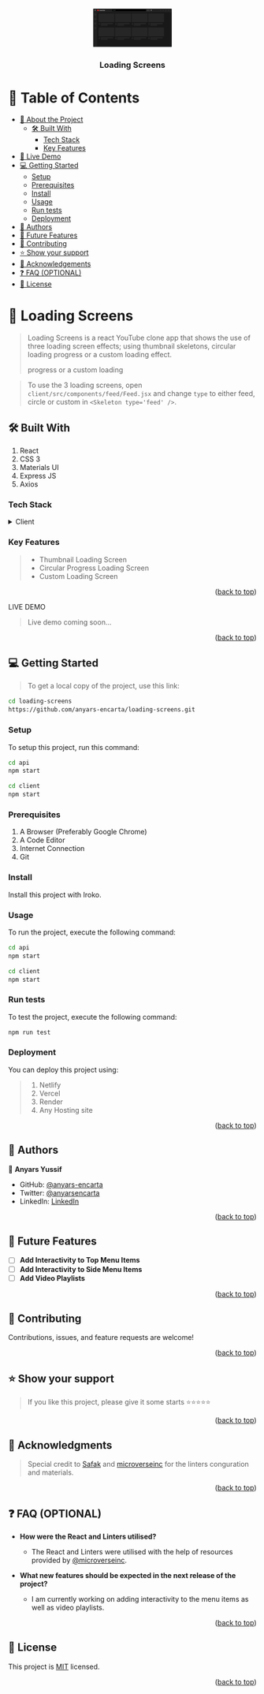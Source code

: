 <a name="readme-top"></a>

<div align="center">

 <!-- LOGO -->

  <img src="./client//src/assets/loading.png" alt="logo" width="160"  height="auto" />
  <br/>

<!-- MAIN HEADING -->

  <h3><b>Loading Screens</b></h3>

</div>

<!-- TABLE OF CONTENTS -->
# 📗 Table of Contents

- [📖 About the Project](#about-project)
  - [🛠 Built With](#built-with)
    - [Tech Stack](#tech-stack)
    - [Key Features](#key-features)
- [🚀 Live Demo](#live-demo)
- [💻 Getting Started](#getting-started)
  - [Setup](#setup)
  - [Prerequisites](#prerequisites)
  - [Install](#install)
  - [Usage](#usage)
  - [Run tests](#run-tests)
  - [Deployment](#deployment)
- [👥 Authors](#authors)
- [🔭 Future Features](#future-features)
- [🤝 Contributing](#contributing)
- [⭐️ Show your support](#support)
- [🙏 Acknowledgements](#acknowledgements)
- [❓ FAQ (OPTIONAL)](#faq)
- [📝 License](#license)

<!-- INTRO -->
# 📖 Loading Screens<a name="about-project"></a>

> Loading Screens is a react YouTube clone app that shows the use of three loading screen effects; using thumbnail skeletons, circular loading progress or a custom loading effect.
>
> progress or a custom loading

> To use the 3 loading screens, open `client/src/components/feed/Feed.jsx` and change `type` to either feed, circle or custom in `<Skeleton type='feed' />`.

## 🛠 Built With <a name="built-with"></a>
1. React
2. CSS 3
3. Materials UI
4. Express JS
5. Axios

### Tech Stack <a name="tech-stack"></a>

<details>
  <summary>Client</summary>
  <ul>
    <li><a href="https://reactjs.org/">React</a></li>
    <li><a href="https://css3.com/">CSS 3</a></li>
    <li><a href="https://mui.com/">Materials UI</a></li>
    <li><a href="https://expressjs.com/">Express JS</a></li>
    <li><a href="https://axios-http.com/">Axios</a></li>
  </ul>
</details>

<!-- Features -->

### Key Features <a name="key-features"></a>

> - Thumbnail Loading Screen
> - Circular Progress Loading Screen
> - Custom Loading Screen

<p align="right">(<a href="#readme-top">back to top</a>)</p>

<!-- LIVE DEMO -->

LIVE DEMO

> Live demo coming soon...

<p align="right">(<a href="#readme-top">back to top</a>)</p>

<!-- GETTING STARTED -->

## 💻 Getting Started <a name="getting-started"></a>

> To get a local copy of the project, use this link:
> 
```sh
cd loading-screens
https://github.com/anyars-encarta/loading-screens.git
```

<!-- SETUP -->
### Setup

To setup this project, run this command:

```sh
cd api
npm start
```

```sh
cd client
npm start
```
### Prerequisites

1. A Browser (Preferably Google Chrome)
2. A Code Editor
3. Internet Connection
4. Git

<!-- INSTALL -->
### Install

Install this project with Iroko.

### Usage

To run the project, execute the following command:

```sh
cd api
npm start
```

```sh
cd client
npm start
```
### Run tests
To test the project, execute the following command:
```sh
npm run test
```
### Deployment

You can deploy this project using:
> 1. Netlify
> 2. Vercel
> 3. Render
> 4. Any Hosting site

<p align="right">(<a href="#readme-top">back to top</a>)</p>

<!-- AUTHORS -->
## 👥 Authors <a name="authors"></a>

👤 **Anyars Yussif**

- GitHub: [@anyars-encarta](https://github.com/anyars-encarta)
- Twitter: [@anyarsencarta](https://twitter.com/anyarsencarta)
- LinkedIn: [LinkedIn](https://www.linkedin.com/in/anyars-yussif/)


<p align="right">(<a href="#readme-top">back to top</a>)</p>

## 🔭 Future Features <a name="future-features"></a>

- [ ] **Add Interactivity to Top Menu Items**
- [ ] **Add Interactivity to Side Menu Items**
- [ ] **Add Video Playlists**

<p align="right">(<a href="#readme-top">back to top</a>)</p>

<!-- CONTRIBUTION -->
## 🤝 Contributing <a name="contributing"></a>

Contributions, issues, and feature requests are welcome!

<p align="right">(<a href="#readme-top">back to top</a>)</p>

<!--SUPPORT -->

## ⭐️ Show your support <a name="support"></a>

> If you like this project, please give it some starts ⭐️⭐️⭐️⭐️⭐️

<p align="right">(<a href="#readme-top">back to top</a>)</p>

<!-- ACKNOWLEDGEMENTS -->
## 🙏 Acknowledgments <a name="acknowledgements"></a>

> Special credit to [Safak](https://github.com/safak) and [microverseinc](https://github.com/microverseinc) for the linters conguration and materials.

<p align="right">(<a href="#readme-top">back to top</a>)</p>

<!-- FAQS -->
## ❓ FAQ (OPTIONAL) <a name="faq"></a>

- **How were the React and Linters utilised?**

  - The React and Linters were utilised with the help of resources provided by [@microverseinc](https://github.com/microverseinc).

- **What new features should be expected in the next release of the project?**

  - I am currently working on adding interactivity to the menu items as well as video playlists.

<p align="right">(<a href="#readme-top">back to top</a>)</p>

<!-- LICENSE -->

## 📝 License <a name="license"></a>

This project is [MIT](./LICENSE) licensed.

<p align="right">(<a href="#readme-top">back to top</a>)</p>
